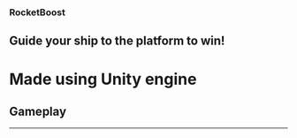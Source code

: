 ### RocketBoost
## Guide your ship to the platform to win!
# Made using Unity engine

## Gameplay
----



